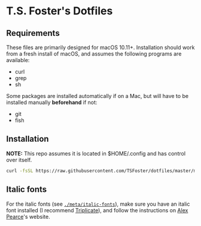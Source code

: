 # T.S. Foster's Dotfiles

## Requirements

These files are primarily designed for macOS 10.11+. Installation should work from a fresh install of macOS, and assumes the following programs are available:

* curl
* grep
* sh

Some packages are installed automatically if on a Mac, but will have to be installed manually **beforehand** if not:

* git
* fish

## Installation

**NOTE:** This repo assumes it is located in $HOME/.config and has control over itself.

```sh
curl -fsSL https://raw.githubusercontent.com/TSFoster/dotfiles/master/meta/install/install.sh | sh
```

## Italic fonts

For the italic fonts (see [`./meta/italic-fonts`][italics]), make sure you have an italic font installed (I recommend [Triplicate]), and follow the instructions on [Alex Pearce]'s website.

[Triplicate]:  http://practicaltypography.com/triplicate.html            "Triplicate font by Matthew Butterick"
[Alex Pearce]: https://alexpearce.me/2014/05/italics-in-iterm2-vim-tmux/ "Enabling italic fonts in iTerm2, tmux, and vim"
[italics]:     ./meta/italic-fonts                                       "./meta/italic-fonts"
